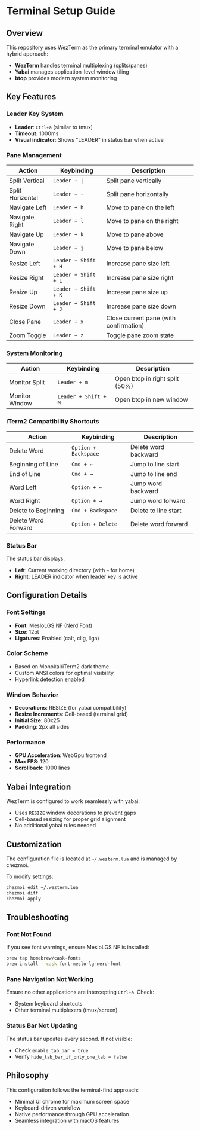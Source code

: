 # Terminal Setup Guide

## Overview

This repository uses WezTerm as the primary terminal emulator with a hybrid approach:
- **WezTerm** handles terminal multiplexing (splits/panes)
- **Yabai** manages application-level window tiling
- **btop** provides modern system monitoring

## Key Features

### Leader Key System
- **Leader**: `Ctrl+a` (similar to tmux)
- **Timeout**: 1000ms
- **Visual indicator**: Shows "LEADER" in status bar when active

### Pane Management

| Action | Keybinding | Description |
|--------|-----------|-------------|
| Split Vertical | `Leader + \|` | Split pane vertically |
| Split Horizontal | `Leader + -` | Split pane horizontally |
| Navigate Left | `Leader + h` | Move to pane on the left |
| Navigate Right | `Leader + l` | Move to pane on the right |
| Navigate Up | `Leader + k` | Move to pane above |
| Navigate Down | `Leader + j` | Move to pane below |
| Resize Left | `Leader + Shift + H` | Increase pane size left |
| Resize Right | `Leader + Shift + L` | Increase pane size right |
| Resize Up | `Leader + Shift + K` | Increase pane size up |
| Resize Down | `Leader + Shift + J` | Increase pane size down |
| Close Pane | `Leader + x` | Close current pane (with confirmation) |
| Zoom Toggle | `Leader + z` | Toggle pane zoom state |

### System Monitoring

| Action | Keybinding | Description |
|--------|-----------|-------------|
| Monitor Split | `Leader + m` | Open btop in right split (50%) |
| Monitor Window | `Leader + Shift + M` | Open btop in new window |

### iTerm2 Compatibility Shortcuts

| Action | Keybinding | Description |
|--------|-----------|-------------|
| Delete Word | `Option + Backspace` | Delete word backward |
| Beginning of Line | `Cmd + ←` | Jump to line start |
| End of Line | `Cmd + →` | Jump to line end |
| Word Left | `Option + ←` | Jump word backward |
| Word Right | `Option + →` | Jump word forward |
| Delete to Beginning | `Cmd + Backspace` | Delete to line start |
| Delete Word Forward | `Option + Delete` | Delete word forward |

### Status Bar

The status bar displays:
- **Left**: Current working directory (with `~` for home)
- **Right**: LEADER indicator when leader key is active

## Configuration Details

### Font Settings
- **Font**: MesloLGS NF (Nerd Font)
- **Size**: 12pt
- **Ligatures**: Enabled (calt, clig, liga)

### Color Scheme
- Based on Monokai/iTerm2 dark theme
- Custom ANSI colors for optimal visibility
- Hyperlink detection enabled

### Window Behavior
- **Decorations**: RESIZE (for yabai compatibility)
- **Resize Increments**: Cell-based (terminal grid)
- **Initial Size**: 80x25
- **Padding**: 2px all sides

### Performance
- **GPU Acceleration**: WebGpu frontend
- **Max FPS**: 120
- **Scrollback**: 1000 lines

## Yabai Integration

WezTerm is configured to work seamlessly with yabai:
- Uses `RESIZE` window decorations to prevent gaps
- Cell-based resizing for proper grid alignment
- No additional yabai rules needed

## Customization

The configuration file is located at `~/.wezterm.lua` and is managed by chezmoi.

To modify settings:
```bash
chezmoi edit ~/.wezterm.lua
chezmoi diff
chezmoi apply
```

## Troubleshooting

### Font Not Found
If you see font warnings, ensure MesloLGS NF is installed:
```bash
brew tap homebrew/cask-fonts
brew install --cask font-meslo-lg-nerd-font
```

### Pane Navigation Not Working
Ensure no other applications are intercepting `Ctrl+a`. Check:
- System keyboard shortcuts
- Other terminal multiplexers (tmux/screen)

### Status Bar Not Updating
The status bar updates every second. If not visible:
- Check `enable_tab_bar = true`
- Verify `hide_tab_bar_if_only_one_tab = false`

## Philosophy

This configuration follows the terminal-first approach:
- Minimal UI chrome for maximum screen space
- Keyboard-driven workflow
- Native performance through GPU acceleration
- Seamless integration with macOS features